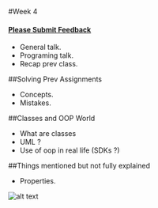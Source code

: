 #Week 4

#### [Please Submit Feedback][2]

- General talk.
- Programing talk.
- Recap prev class.

##Solving Prev Assignments
- Concepts. 
- Mistakes.

##Classes and OOP World
- What are classes
- UML ?
- Use of oop in real life (SDKs ?)


##Things mentioned but not fully explained
- Properties.


![alt text](https://raw.github.com/TheNightPhoenix/AdvancedProgramming/master/week4/map.png "Class Mind Map")

[2]:https://docs.google.com/forms/d/1nX7W8L1JD-mx3xwW8RSsednLUx5hTSjZvMMVmXmguJk/viewform
